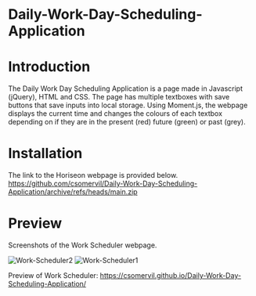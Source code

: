 # Daily-Work-Day-Scheduling-Application

# Introduction

The Daily Work Day Scheduling Application is a page made in Javascript (jQuery), HTML and CSS. The page has multiple textboxes with save buttons that save inputs into local storage. Using Moment.js, the webpage displays the current time and changes the colours of each textbox depending on if they are in the present (red) future (green) or past (grey).

# Installation

The link to the Horiseon webpage is provided below.
https://github.com/csomervil/Daily-Work-Day-Scheduling-Application/archive/refs/heads/main.zip

# Preview

Screenshots of the Work Scheduler webpage.

![Work-Scheduler2](https://user-images.githubusercontent.com/100229796/159572410-cd12b6e2-491a-4408-a201-34ab5ab643b8.png)
![Work-Scheduler1](https://user-images.githubusercontent.com/100229796/159571701-e55adefa-a380-45f2-bfef-5001a1dc969a.png)

Preview of Work Scheduler:
https://csomervil.github.io/Daily-Work-Day-Scheduling-Application/
